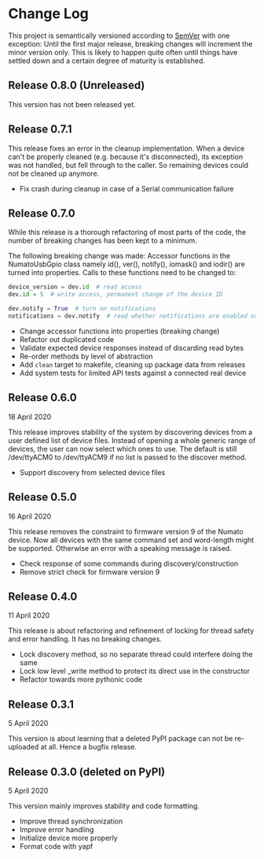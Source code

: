 Change Log
==========

This project is semantically versioned according to
[SemVer](http://www.semver.org) with one exception: Until the first major
release, breaking changes will increment the minor version only. This is likely
to happen quite often until things have settled down and a certain degree of
maturity is established.

Release 0.8.0 (Unreleased)
--------------------------

This version has not been released yet.

Release 0.7.1
-------------

This release fixes an error in the cleanup implementation. When a device can't
be properly cleaned  (e.g. because it's disconnected), its exception was not
handled, but fell through to the caller. So remaining devices could not be
cleaned up anymore.

- Fix crash during cleanup in case of a Serial communication failure

Release 0.7.0
-------------

While this release is a thorough refactoring of most parts of the code, the
number of breaking changes has been kept to a minimum.

The following breaking change was made: Accessor functions in the NumatoUsbGpio
class namely id(), ver(), notify(), iomask() and iodir() are turned into
properties. Calls to these functions need to be changed to:

```python
device_version = dev.id  # read access
dev.id = 5  # write access, permanent change of the device ID

dev.notify = True  # turn on notifications
notifications = dev.notify  # read whether notifications are enabled or not
```

- Change accessor functions into properties (breaking change)
- Refactor out duplicated code
- Validate expected device responses instead of discarding read bytes
- Re-order methods by level of abstraction
- Add `clean` target to makefile, cleaning up package data from releases
- Add system tests for limited API tests against a connected real device

Release 0.6.0
-------------

18 April 2020

This release improves stability of the system by discovering devices from a
user defined list of device files. Instead of opening a whole generic range of
devices, the user can now select which ones to use. The default is still
/dev/ttyACM0 to /dev/ttyACM9 if no list is passed to the discover method.

- Support discovery from selected device files

Release 0.5.0
-------------

16 April 2020

This release removes the constraint to firmware version 9 of the Numato device.
Now all devices with the same command set and word-length might be supported.
Otherwise an error with a speaking message is raised.

- Check response of some commands during discovery/construction
- Remove strict check for firmware version 9

Release 0.4.0
-------------

11 April 2020

This release is about refactoring and refinement of locking for thread safety
and error handling. It has no breaking changes.

- Lock discovery method, so no separate thread could interfere doing the same
- Lock low level _write method to protect its direct use in the constructor
- Refactor towards more pythonic code

Release 0.3.1
-------------

5 April 2020

This version is about learning that a deleted PyPI package can not be
re-uploaded at all. Hence a bugfix release.

Release 0.3.0 (deleted on PyPI)
-------------

5 April 2020

This version mainly improves stability and code formatting.

- Improve thread synchronization
- Improve error handling
- Initialize device more properly
- Format code with yapf
